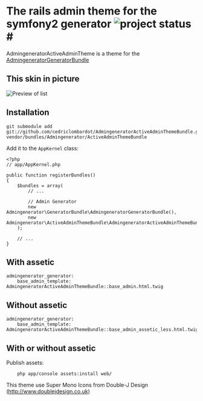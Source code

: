 # The rails admin theme for the symfony2 generator ![project status](http://stillmaintained.com/cedriclombardot/AdmingeneratorActiveAdminThemeBundle.png)#

AdmingeneratorActiveAdminTheme is a theme for the [AdmingeneratorGeneratorBundle](https://github.com/cedriclombardot/AdmingeneratorGeneratorBundle)

## This skin in picture

![Preview of list](https://github.com/cedriclombardot/AdmingeneratorActiveAdminThemeBundle/raw/master/Resources/doc/list-preview.png)

## Installation

````
git submodule add git://github.com/cedriclombardot/AdmingeneratorActiveAdminThemeBundle.git vendor/bundles/Admingenerator/ActiveAdminThemeBundle
````

Add it to the `AppKernel` class:

````
<?php
// app/AppKernel.php

public function registerBundles()
{
    $bundles = array(
        // ...

        // Admin Generator
        new Admingenerator\GeneratorBundle\AdmingeneratorGeneratorBundle(),
        new Admingenerator\ActiveAdminThemeBundle\AdmingeneratorActiveAdminThemeBundle(),
    );

    // ...
}
````

## With assetic

````
admingenerator_generator:
    base_admin_template: AdmingeneratorActiveAdminThemeBundle::base_admin.html.twig
````

## Without assetic

````
admingenerator_generator:
    base_admin_template: AdmingeneratorActiveAdminThemeBundle::base_admin_assetic_less.html.twig
````

## With or without assetic

Publish assets:

````
    php app/console assets:install web/
````

This theme use Super Mono Icons from Double-J Design (http://www.doublejdesign.co.uk)